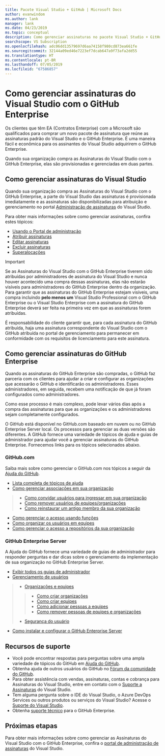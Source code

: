 ```yaml
---
title: Pacote Visual Studio + GitHub | Microsoft Docs
author: evanwindom
ms.author: lank
manager: lank
ms.date: 04/23/2019
ms.topic: conceptual
description: Como gerenciar assinaturas no pacote Visual Studio + GitHub
searchscope: VS Subscription
ms.openlocfilehash: adc06dd13579697d6aa74158f980cd873ea661fe
ms.sourcegitcommit: 32144a09ed46e7223ef7dcab647a9f73afa2dd55
ms.translationtype: HT
ms.contentlocale: pt-BR
ms.lasthandoff: 07/05/2019
ms.locfileid: "67586857"
---
```

# <a name="managing-visual-studio-subscriptions-with-github-enterprise"></a>Como gerenciar assinaturas do Visual Studio com o GitHub Enterprise

Os clientes que têm EA (Contratos Enterprise) com a Microsoft são qualificados para comprar um novo pacote de assinatura que reúne as assinaturas padrão do Visual Studio e o GitHub Enterprise. É uma maneira fácil e econômica para os assinantes do Visual Studio adquirirem o GitHub Enterprise. 

Quando sua organização compra as Assinaturas do Visual Studio com o GitHub Enterprise, elas são provisionadas e gerenciadas em duas partes.

## <a name="managing-visual-studio-subscriptions"></a>Como gerenciar assinaturas do Visual Studio

Quando sua organização compra as Assinaturas do Visual Studio com o GitHub Enterprise, a parte do Visual Studio das assinaturas é provisionada imediatamente e as assinaturas são disponibilizadas para atribuição e gerenciamento no portal [Administração de assinaturas](https://manage.visualstudio.com) do Visual Studio. 

Para obter mais informações sobre como gerenciar assinaturas, confira estes tópicos:
- [Usando o Portal de administração](using-admin-portal.md)
- [Atribuir assinaturas](assign-license.md)
- [Editar assinaturas](edit-license.md)
- [Excluir assinaturas](delete-license.md)
- [Superalocações](handle-overclaimed-license.md)

> [!Important]
> Se as Assinaturas do Visual Studio com o GitHub Enterprise tiverem sido atribuídas por administradores de assinatura do Visual Studio e nunca houver acontecido uma compra dessas assinaturas, elas não estarão visíveis para administradores do GitHub Enterprise dentro da organização. Para garantir que as assinaturas do GitHub Enterprise estejam visíveis, uma compra incluindo **pelo menos um** Visual Studio Professional com o GitHub Enterprise ou o Visual Studio Enterprise com a assinatura do GitHub Enterprise deverá ser feita na primeira vez em que as assinaturas forem atribuídas.  
>
> É responsabilidade do cliente garantir que, para cada assinatura do GitHub atribuída, haja uma assinatura correspondente do Visual Studio com o GitHub atribuída no portal de gerenciamento para permanecer em conformidade com os requisitos de licenciamento para este assinatura.

## <a name="managing-github-enterprise-subscriptions"></a>Como gerenciar assinaturas do GitHub Enterprise

Quando as assinaturas do GitHub Enterprise são compradas, o GitHub faz parceria com os clientes para ajudar a criar e configurar as organizações que acessarão o GitHub e identificarão os administradores.  Esses administradores, em seguida, recebem uma notificação de que já foram configurados como administradores.  

Como esse processo é mais complexo, pode levar vários dias após a compra das assinaturas para que as organizações e os administradores sejam completamente configurados.

O GitHub está disponível no GitHub.com baseado em nuvem ou no GitHub Enterprise Server local.  Os processos para gerenciar as duas versões são diferentes.  A GitHub fornece uma variedade de tópicos de ajuda e guias de administrador para ajudar você a gerenciar assinaturas do GitHub Enterprise.  Fornecemos links para os tópicos selecionados abaixo.  

### <a name="githubcom"></a>GitHub.com 

Saiba mais sobre como gerenciar o GitHub.com nos tópicos a seguir da [Ajuda do GitHub](https://help.github.com/en).
- [Lista completa de tópicos de ajuda](https://help.github.com/en)
- [Como gerenciar associações em sua organização](https://help.github.com/en/articles/managing-membership-in-your-organization)
> - [Como convidar usuários para ingressar em sua organização](https://help.github.com/en/articles/inviting-users-to-join-your-organization)
> - [Como remover usuários de equipes/organizações](https://help.github.com/en/articles/removing-a-member-from-your-organization)
> - [Como reinstaurar um antigo membro da sua organização](https://help.github.com/en/articles/reinstating-a-former-member-of-your-organization)
- [Como gerenciar o acesso usando funções](https://help.github.com/en/articles/managing-peoples-access-to-your-organization-with-roles)
- [Como organizar os usuários em equipes](https://help.github.com/en/articles/organizing-members-into-teams)
- [Como gerenciar o acesso a repositórios da sua organização](https://help.github.com/en/articles/managing-access-to-your-organizations-repositories)

### <a name="github-enterprise-server"></a>GitHub Enterprise Server

A Ajuda do GitHub fornece uma variedade de guias de administrador para responder perguntas e dar dicas sobre o gerenciamento da implementação de sua organização no GitHub Enterprise Server.

- [Exibir todos os guias de administrador](https://help.github.com/en/enterprise/2.16/admin)
- [Gerenciamento de usuários](https://help.github.com/en/enterprise/2.16/admin/user-management)
> - [Organizações e equipes](https://help.github.com/en/enterprise/2.16/admin/user-management/organizations-and-teams)
> > - [Como criar organizações](https://help.github.com/en/enterprise/2.16/admin/user-management/creating-organizations)
> > - [Como criar equipes](https://help.github.com/en/enterprise/2.16/admin/user-management/creating-teams)
> > - [Como adicionar pessoas a equipes](https://help.github.com/en/enterprise/2.16/admin/user-management/adding-people-to-teams)
> > - [Como remover pessoas de equipes e organizações](https://help.github.com/en/enterprise/2.16/admin/user-management/removing-users-from-teams-and-organizations)
> - [Segurança do usuário](https://help.github.com/en/enterprise/2.16/admin/user-management/user-security)
- [Como instalar e configurar o GitHub Enterprise Server](https://help.github.com/en/enterprise/2.16/admin/installation)

## <a name="support-resources"></a>Recursos de suporte

- Você pode encontrar respostas para perguntas sobre uma ampla variedade de tópicos do GitHub em [Ajuda do GitHub](https://help.github.com/en).
- Obtenha ajuda de outros usuários do GitHub no [Fórum da comunidade do GitHub](https://github.community/).
- Para obter assistência com vendas, assinaturas, contas e cobrança para Assinaturas do Visual Studio, entre em contato com o [Suporte a Assinaturas](https://visualstudio.microsoft.com/subscriptions/support/) do Visual Studio.
- Tem alguma pergunta sobre o IDE do Visual Studio, o Azure DevOps Services ou outros produtos ou serviços do Visual Studio?  Acesse o [Suporte do Visual Studio](https://visualstudio.microsoft.com/support/).
- Obtenha [suporte técnico](https://support.microsoft.com/en-us/supportforbusiness/productselection?sapId=b77fe80f-5417-80bd-4b2a-275cf0018c24) para o GitHub Enterprise.   

## <a name="next-steps"></a>Próximas etapas

Para obter mais informações sobre como gerenciar as Assinaturas do Visual Studio com o GitHub Enterprise, confira o [portal de administração de assinaturas](https://visualstudio.microsoft.com/subscriptions-administration/) do Visual Studio.
